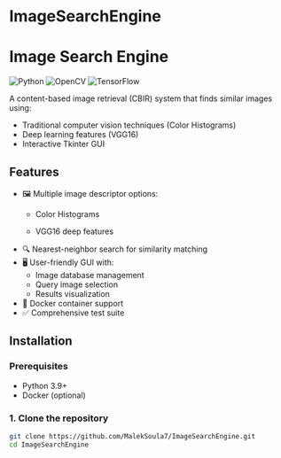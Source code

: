 # ImageSearchEngine
# Image Search Engine

![Python](https://img.shields.io/badge/python-3.9+-blue.svg)
![OpenCV](https://img.shields.io/badge/OpenCV-4.5+-green.svg)
![TensorFlow](https://img.shields.io/badge/TensorFlow-2.8+-orange.svg)

A content-based image retrieval (CBIR) system that finds similar images using:
- Traditional computer vision techniques (Color Histograms)
- Deep learning features (VGG16)
- Interactive Tkinter GUI

## Features

- 🖼️ Multiple image descriptor options:
  - Color Histograms

  - VGG16 deep features
- 🔍 Nearest-neighbor search for similarity matching
- 🖥️ User-friendly GUI with:
  - Image database management
  - Query image selection
  - Results visualization
- 🐳 Docker container support
- ✅ Comprehensive test suite

## Installation

### Prerequisites
- Python 3.9+
- Docker (optional)

### 1. Clone the repository
```bash
git clone https://github.com/MalekSoula7/ImageSearchEngine.git
cd ImageSearchEngine

